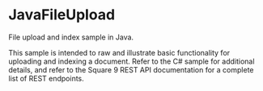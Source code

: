 # JavaFileUpload
File upload and index sample in Java.

This sample is intended to raw and illustrate basic functionality for uploading and indexing a document.  Refer to the C# sample for additional details, and refer to the Square 9 REST API documentation for a complete list of REST endpoints.
